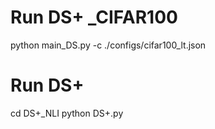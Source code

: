 # Run DS+ _CIFAR100
python main_DS.py -c ./configs/cifar100_lt.json

# Run DS+
cd DS+_NLI
python DS+.py